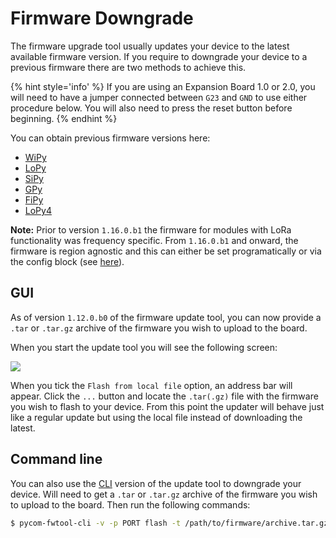 # Firmware Downgrade

The firmware upgrade tool usually updates your device to the latest available
firmware version. If you require to downgrade your device to a previous firmware
there are two methods to achieve this.

{% hint style='info' %}
If you are using an Expansion Board 1.0 or 2.0, you will need to have a jumper
connected between `G23` and `GND` to use either procedure below. You will also
need to press the reset button before beginning.
{% endhint %}

You can obtain previous firmware versions here:
 - [WiPy](https://software.pycom.io/downloads/WiPy.html)
 - [LoPy](https://software.pycom.io/downloads/LoPy.html)
 - [SiPy](https://software.pycom.io/downloads/SiPy.html)
 - [GPy](https://software.pycom.io/downloads/GPy.html)
 - [FiPy](https://software.pycom.io/downloads/FiPy.html)
 - [LoPy4](https://software.pycom.io/downloads/LoPy4.html)

**Note:** Prior to version `1.16.0.b1` the firmware for modules with LoRa
functionality was frequency specific. From `1.16.0.b1` and onward, the firmware
is region agnostic and this can either be set programatically or via the config
block (see [here](./cli.md#lpwan)).

## GUI

As of version `1.12.0.b0` of the firmware update tool, you can now provide a
`.tar` or `.tar.gz` archive of the firmware you wish to upload to the board.

When you start the update tool you will see the following screen:

<p><img src ="../../img/downgrade_gui.png"></p>

When you tick the `Flash from local file` option, an address bar will appear.
Click the `...` button and locate the `.tar(.gz)` file with the firmware you wish
to flash to your device. From this point the updater will behave just like a
regular update but using the local file instead of downloading the latest.

## Command line

You can also use the [CLI](./cli.md) version of the update tool to downgrade
your device. Will need to get a `.tar` or `.tar.gz` archive of the firmware you
wish to upload to the board. Then run the following commands:

```bash
$ pycom-fwtool-cli -v -p PORT flash -t /path/to/firmware/archive.tar.gz
```
